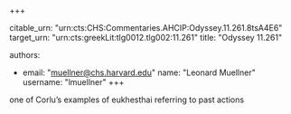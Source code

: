 +++


citable_urn: "urn:cts:CHS:Commentaries.AHCIP:Odyssey.11.261.8tsA4E6"
target_urn: "urn:cts:greekLit:tlg0012.tlg002:11.261"
title: "Odyssey 11.261"

authors:
- email: "muellner@chs.harvard.edu"
  name: "Leonard Muellner"
  username: "lmuellner"
+++

<p>one of Corlu’s examples of eukhesthai referring to past actions</p>